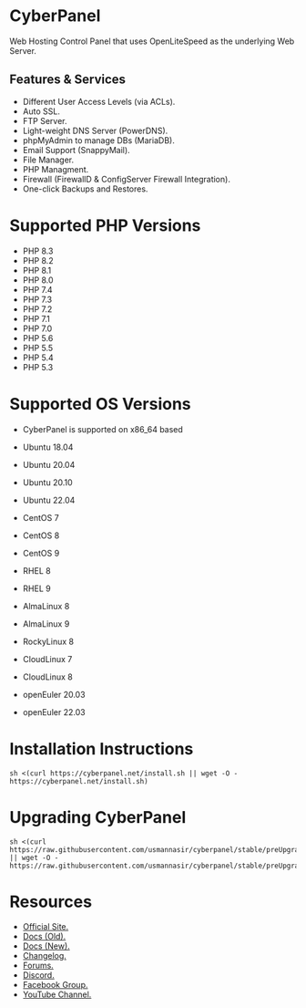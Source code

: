 # CyberPanel

Web Hosting Control Panel that uses OpenLiteSpeed as the underlying Web Server.

## Features & Services

* Different User Access Levels (via ACLs).
* Auto SSL.
* FTP Server.
* Light-weight DNS Server (PowerDNS).
* phpMyAdmin to manage DBs (MariaDB).
* Email Support (SnappyMail).
* File Manager.
* PHP Managment.
* Firewall (FirewallD & ConfigServer Firewall Integration).
* One-click Backups and Restores.

# Supported PHP Versions

* PHP 8.3
* PHP 8.2
* PHP 8.1
* PHP 8.0
* PHP 7.4
* PHP 7.3
* PHP 7.2
* PHP 7.1
* PHP 7.0
* PHP 5.6
* PHP 5.5
* PHP 5.4
* PHP 5.3

# Supported OS Versions

* CyberPanel is supported on x86_64 based

* Ubuntu 18.04
* Ubuntu 20.04
* Ubuntu 20.10
* Ubuntu 22.04
* CentOS 7
* CentOS 8
* CentOS 9
* RHEL 8
* RHEL 9
* AlmaLinux 8
* AlmaLinux 9
* RockyLinux 8
* CloudLinux 7
* CloudLinux 8
* openEuler 20.03
* openEuler 22.03

# Installation Instructions

```
sh <(curl https://cyberpanel.net/install.sh || wget -O - https://cyberpanel.net/install.sh)
```

# Upgrading CyberPanel

```
sh <(curl https://raw.githubusercontent.com/usmannasir/cyberpanel/stable/preUpgrade.sh || wget -O - https://raw.githubusercontent.com/usmannasir/cyberpanel/stable/preUpgrade.sh)
```

# Resources

* [Official Site.](https://cyberpanel.net)
* [Docs (Old).](https://docs.cyberpanel.net)
* [Docs (New).](https://community.cyberpanel.net/docs)
* [Changelog.](https://community.cyberpanel.net/t/change-logs/161)
* [Forums.](https://community.cyberpanel.net)
* [Discord.](https://discord.gg/g8k8Db3)
* [Facebook Group.](https://www.facebook.com/groups/cyberpanel)
* [YouTube Channel.](https://www.youtube.com/channel/UCS6sgUWEhaFl1TO238Ck0xw)

